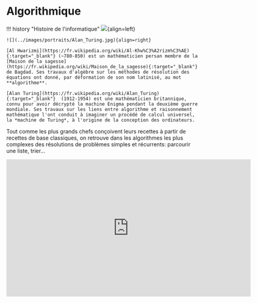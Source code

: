 # Algorithmique

!!! history "Histoire de l'informatique"
    ![](../images/portraits/Al-Khwarizmi.jpg){align=left} 

    ![](../images/portraits/Alan_Turing.jpg){align=right}

    [Al Hwarizmi](https://fr.wikipedia.org/wiki/Al-Khw%C3%A2rizm%C3%AE){:target="_blank"} (~780-850) est un mathématicien persan membre de la [Maison de la sagesse](https://fr.wikipedia.org/wiki/Maison_de_la_sagesse){:target="_blank"} de Bagdad. Ses travaux d'algèbre sur les méthodes de résolution des équations ont donné, par déformation de son nom latinisé, au mot **algorithme**.

    [Alan Turing](https://fr.wikipedia.org/wiki/Alan_Turing){:target="_blank"}  (1912-1954) est une mathématicien britannique, connu pour avoir décrypté la machine Enigma pendant la deuxième guerre mondiale. Ses travaux sur les liens entre algorithme et raisonnement mathématique l'ont conduit à imaginer un procédé de calcul universel, la *machine de Turing*, à l'origine de la conception des ordinateurs.

Tout comme les plus grands chefs conçoivent leurs recettes à partir de recettes de base classiques, on retrouve dans les algorithmes les plus complexes des résolutions de problèmes simples et récurrents: parcourir une liste, trier...

<!-- ![](../images/AnimeHanoiNB.gif){: .center width=640}  -->

<p align="center">
<iframe width="640" height="360" src="https://www.youtube.com/embed/AgtOCNCejQ8" title="YouTube video player" frameborder="0" allow="accelerometer; autoplay; clipboard-write; encrypted-media; gyroscope; picture-in-picture" allowfullscreen></iframe>
</p>